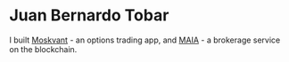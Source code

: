 # Juan Bernardo Tobar

I built [Moskvant](https://moskvant.com) - an options trading app, and
[MAIA](https://maia.moskvant.com) - a brokerage service on the blockchain.
